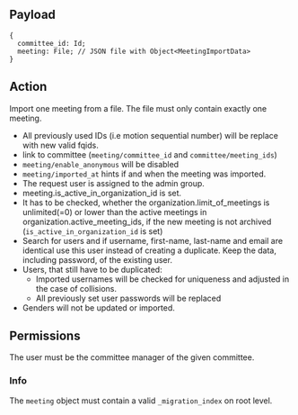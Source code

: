 ## Payload
```
{
  committee_id: Id;
  meeting: File; // JSON file with Object<MeetingImportData>
}
```

## Action

Import one meeting from a file. The file must only contain exactly one meeting.
- All previously used IDs (i.e motion sequential number) will be replace with new valid fqids.
- link to committee (`meeting/committee_id` and `committee/meeting_ids`)
- `meeting/enable_anonymous` will be disabled
- `meeting/imported_at` hints if and when the meeting was imported.
- The request user is assigned to the admin group.
- meeting.is_active_in_organization_id is set.
- It has to be checked, whether the organization.limit_of_meetings is unlimited(=0) or lower than the active meetings in organization.active_meeting_ids, if the new meeting is not archived (`is_active_in_organization_id` is set)
- Search for users and if username, first-name, last-name and email are identical use this user instead of creating a duplicate. Keep the data, including password, of the existing user.
- Users, that still have to be duplicated:
  - Imported usernames will be checked for uniqueness and adjusted in the case of collisions.
  - All previously set user passwords will be replaced
- Genders will not be updated or imported.


## Permissions
The user must be the committee manager of the given committee.

### Info

The `meeting` object must contain a valid `_migration_index` on root level.

